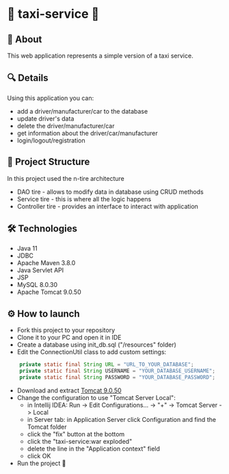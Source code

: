# :taxi:   taxi-service   :taxi:

## :key:  About

This web application represents a simple version of a taxi service. 

## :mag:  Details

Using this application you can:
- add a driver/manufacturer/car to the database 
- update driver's data
- delete the driver/manufacturer/car
- get information about the driver/car/manufacturer
- login/logout/registration

## :scroll:  Project Structure

In this project used the n-tire architecture

- DAO tire - allows to modify data in database using CRUD methods
- Service tire - this is where all the logic happens
- Controller tire - provides an interface to interact with application

## :hammer_and_wrench:  Technologies

- Java 11
- JDBC
- Apache Maven 3.8.0
- Java Servlet API
- JSP
- MySQL 8.0.30
- Apache Tomcat 9.0.50

## :gear:  How to launch

- Fork this project to your repository
- Clone it to your PC and open it in IDE
- Create a database using init_db.sql ("/resources" folder)
- Edit the ConnectionUtil class to add custom settings:
```java
    private static final String URL = "URL_TO_YOUR_DATABASE";
    private static final String USERNAME = "YOUR_DATABASE_USERNAME";
    private static final String PASSWORD = "YOUR_DATABASE_PASSWORD";
```
- Download and extract [Tomcat 9.0.50](https://archive.apache.org/dist/tomcat/tomcat-9/v9.0.50/bin/)
- Change the configuration to use "Tomcat Server Local": 
  - in Intellij IDEA: Run -> Edit Configurations... -> "+" -> Tomcat Server -> Local
  - in Server tab: in Application Server click Configuration and find the Tomcat folder
  - click the "fix" button at the bottom
  - click the "taxi-service:war exploded"
  - delete the line in the "Application context" field
  - click OK
- Run the project :rocket:
